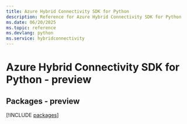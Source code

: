 ```yaml
---
title: Azure Hybrid Connectivity SDK for Python
description: Reference for Azure Hybrid Connectivity SDK for Python
ms.date: 06/20/2025
ms.topic: reference
ms.devlang: python
ms.service: hybridconnectivity
---
```

# Azure Hybrid Connectivity SDK for Python - preview
## Packages - preview
[!INCLUDE [packages](hybrid-connectivity-index.md)]